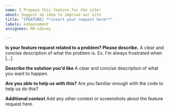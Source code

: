 ```yaml
---
name: I Propose this feature for the site!
about: Suggest an idea to improve our site
title: "[FEATURE] **insert your request here**"
labels: enhancement
assignees: RH-sdavey

---
```


**Is your feature request related to a problem? Please describe.**
A clear and concise description of what the problem is. Ex. I'm always frustrated when [...]

**Describe the solution you'd like**
A clear and concise description of what you want to happen.

**Are you able to help us with this?**
Are you familiar enough with the code to help us do this?

**Additional context**
Add any other context or screenshots about the feature request here.
